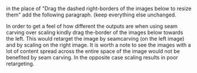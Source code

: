 in the place of  "Drag the dashed right-borders of the images below to resize them" add the following paragraph. (keep everything else unchanged.

In order to get a feel of how different the outputs are when using seam carving over scaling kindly drag the-border of the images below towards the left. This would retarget the image by seamcarving (on the left image) and by scaling on the right image. It is worth a note to see the images with a lot of content spread across the entire space of the image would not be benefited by seam carving. In the opposite case scaling results in poor retargeting.
